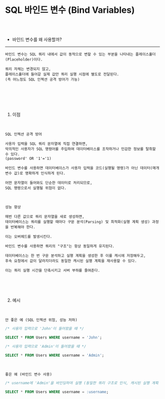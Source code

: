 # SQL 바인드 변수 (Bind Variables)

<br />
<br />

* 바인드 변수를 왜 사용할까?

---

```
바인드 변수는 SQL 쿼리 내에서 값이 동적으로 변할 수 있는 부분을 나타내는 플레이스홀더(Placeholder)이다.

쿼리 자체는 변경되지 않고,
플레이스홀더에 들어갈 실제 값만 쿼리 실행 시점에 별도로 전달된다.
(즉 어느정도 SQL 인젝션 공격 방어가 가능)
```

<br />
<br />
<br />
<br />

1. 이점

<br />

`SQL 인젝션 공격 방어`

```
사용자 입력을 SQL 쿼리 문자열에 직접 연결하면,
악의적인 사용자가 SQL 명령어를 주입하여 데이터베이스를 조작하거나 민감한 정보를 탈취할 수 있다.
(password' OR '1'='1)
```

```
바인드 변수를 사용하면 데이터베이스가 사용자 입력을 코드(실행될 명령)가 아닌 데이터(매개변수 값)로 명확하게 인식하게 된다.

어떤 문자열이 들어와도 단순한 데이터로 처리되므로,
SQL 명령으로서 실행될 위험이 없다.
```

<br />

`성능 향상`

```
매번 다른 값으로 쿼리 문자열을 새로 생성하면,
데이터베이스는 쿼리를 실행할 때마다 구문 분석(Parsing) 및 최적화(실행 계획 생성) 과정을 반복해야 한다.

이는 오버헤드를 발생시킨다.
```

```
바인드 변수를 사용하면 쿼리의 "구조"는 항상 동일하게 유지된다.

데이터베이스는 한 번 구문 분석하고 실행 계획을 생성한 후 이를 캐시에 저장해두고,
후속 요청에서 값이 달라지더라도 동일한 캐시된 실행 계획을 재사용할 수 있다.

이는 쿼리 실행 시간을 단축시키고 서버 부하를 줄여준다.
```

<br />
<br />
<br />

2. 예시

<br />

`안 좋은 예 (SQL 인젝션 위험, 성능 저하)`

```sql
/* 사용자 입력으로 'John'이 들어왔을 때 */

SELECT * FROM Users WHERE username = 'John';

/* 사용자 입력으로 'Admin'이 들어왔을 때 */

SELECT * FROM Users WHERE username = 'Admin';
```

<br />

`좋은 예 (바인드 변수 사용)`

```sql
/* username에 'Admin'을 바인딩하여 실행 (동일한 쿼리 구조로 인식, 캐시된 실행 계획 재사용 가능) */

SELECT * FROM Users WHERE username = :username;
```
